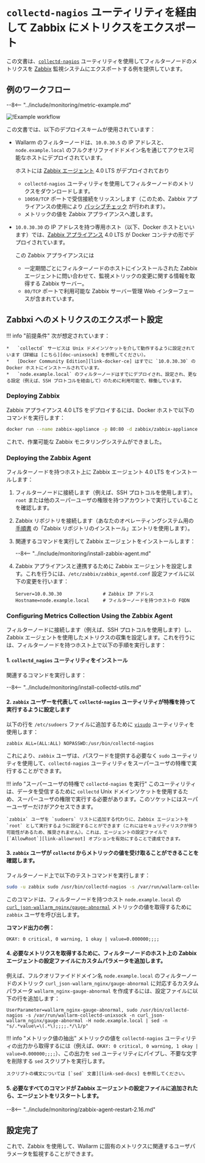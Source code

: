[img-zabbix-scheme]:        ../../images/monitoring/zabbix-scheme.png

[link-zabbix]:              https://www.zabbix.com/
[link-collectd-nagios]:     https://collectd.org/wiki/index.php/Collectd-nagios
[link-zabbix-agent]:        https://www.zabbix.com/zabbix_agent
[link-zabbix-passive]:      https://www.zabbix.com/documentation/4.0/manual/appendix/items/activepassive
[link-zabbix-app]:          https://hub.docker.com/r/zabbix/zabbix-appliance
[link-docker-ce]:           https://docs.docker.com/install/
[link-zabbix-repo]:         https://www.zabbix.com/download
[link-allowroot]:           https://www.zabbix.com/documentation/4.0/manual/appendix/config/zabbix_agentd
[link-sed-docs]:            https://www.gnu.org/software/sed/manual/sed.html#sed-script-overview
[link-visudo]:              https://www.sudo.ws/man/1.8.17/visudo.man.html
[link-metric]:              available-metrics.md#number-of-requests

[doc-unixsock]:             fetching-metrics.md#exporting-metrics-using-the-collectd-nagios-utility

#   `collectd-nagios` ユーティリティを経由して Zabbix にメトリクスをエクスポート

この文書は、[`collectd-nagios`][link-collectd-nagios] ユーティリティを使用してフィルターノードのメトリクスを [Zabbix][link-zabbix] 監視システムにエクスポートする例を提供しています。

##  例のワークフロー

--8<-- "../include/monitoring/metric-example.md"

![!Example workflow][img-zabbix-scheme]

この文書では、以下のデプロイスキームが使用されています：
*   Wallarm のフィルターノードは、`10.0.30.5` の IP アドレスと、`node.example.local` のフルクオリファイドドメイン名を通じてアクセス可能なホストにデプロイされています。

    ホストには [Zabbix エージェント][link-zabbix-agent] 4.0 LTS がデプロイされており

    *   `collectd-nagios` ユーティリティを使用してフィルターノードのメトリクスをダウンロードします。
    *   `10050/TCP` ポートで受信接続をリッスンします（このため、Zabbix アプライアンスの使用により [パッシブチェック][link-zabbix-passive] が行われます）。
    *   メトリックの値を Zabbix アプライアンスへ渡します。
    
*   `10.0.30.30` の IP アドレスを持つ専用ホスト（以下、Docker ホストといいます）では、[Zabbix アプライアンス][link-zabbix-app] 4.0 LTS が Docker コンテナの形でデプロイされています。

    この Zabbix アプライアンスには
    
    *   一定期間ごとにフィルターノードのホストにインストールされた Zabbix エージェントに問い合わせて、監視メトリックの変更に関する情報を取得する Zabbix サーバー。
    *   `80/TCP` ポートで利用可能な Zabbix サーバー管理 Web インターフェースが含まれています。

##  Zabbxi へのメトリクスのエクスポート設定


!!! info "前提条件"
    次が想定されています：

    *   `collectd` サービスは Unix ドメインソケットを介して動作するように設定されています（詳細は [こちら][doc-unixsock] を参照してください）。
    *   [Docker Community Edition][link-docker-ce] はすでに `10.0.30.30` の Docker ホストにインストールされています。
    *   `node.example.local` のフィルターノードはすでにデプロイされ、設定され、更なる設定（例えば、SSH プロトコルを経由して）のために利用可能で、稼働しています。

### Deploying Zabbix

Zabbix アプライアンス 4.0 LTS をデプロイするには、Docker ホストで以下のコマンドを実行します：

``` bash
docker run --name zabbix-appliance -p 80:80 -d zabbix/zabbix-appliance:alpine-4.0-latest
```

これで、作業可能な Zabbix モニタリングシステムができました。

### Deploying the Zabbix Agent

フィルターノードを持つホスト上に Zabbix エージェント 4.0 LTS をインストールします：
1.  フィルターノードに接続します（例えば、SSH プロトコルを使用します）。`root` または他のスーパーユーザの権限を持つアカウントで実行していることを確認します。
2.  Zabbix リポジトリを接続します（あなたのオペレーティングシステム用の [手順書][link-zabbix-repo] の「Zabbix リポジトリのインストール」エントリを使用します）。
3.  関連するコマンドを実行して Zabbix エージェントをインストールします：

    --8<-- "../include/monitoring/install-zabbix-agent.md"

4.  Zabbix アプライアンスと連携するために Zabbix エージェントを設定します。これを行うには、`/etc/zabbix/zabbix_agentd.conf` 設定ファイルに以下の変更を行います：

    ```
    Server=10.0.30.30			    # Zabbix IP アドレス
    Hostname=node.example.local		# フィルターノードを持つホストの FQDN
    ```
    
### Configuring Metrics Collection Using the Zabbix Agent

フィルターノードに接続します（例えば、SSH プロトコルを使用します）し、Zabbix エージェントを使用したメトリクスの収集を設定します。これを行うには、フィルターノードを持つホスト上で以下の手順を実行します：

####    1.  `collectd_nagios` ユーティリティをインストール
    
関連するコマンドを実行します：

--8<-- "../include/monitoring/install-collectd-utils.md"

####    2.  `zabbix` ユーザーを代表して `collectd-nagios` ユーティリティが特権を持って実行するように設定します
   
以下の行を `/etc/sudoers` ファイルに追加するために [`visudo`][link-visudo] ユーティリティを使用します：
    
```
zabbix ALL=(ALL:ALL) NOPASSWD:/usr/bin/collectd-nagios
```
    
これにより、`zabbix` ユーザは、パスワードを提供する必要なく `sudo` ユーティリティを使用して、`collectd-nagios` ユーティリティをスーパーユーザの特権で実行することができます。

!!! info "スーパーユーザの特権で `collectd-nagios` を実行"
    このユーティリティは、データを受信するために `collectd` Unix ドメインソケットを使用するため、スーパーユーザの権限で実行する必要があります。このソケットにはスーパーユーザーだけがアクセスできます。
    
    `zabbix` ユーザを `sudoers` リストに追加する代わりに、Zabbix エージェントを `root` として実行するように設定することができます（これにはセキュリティリスクが伴う可能性があるため、推奨されません）。これは、エージェントの設定ファイルで [`AllowRoot`][link-allowroot] オプションを有効にすることで達成できます。
        
####    3.  `zabbix` ユーザが `collectd` からメトリックの値を受け取ることができることを確認します。
    
フィルターノード上で以下のテストコマンドを実行します：
    
``` bash
sudo -u zabbix sudo /usr/bin/collectd-nagios -s /var/run/wallarm-collectd-unixsock -n curl_json-wallarm_nginx/gauge-abnormal -H node.example.local
```

このコマンドは、フィルターノードを持つホスト `node.example.local` の [`curl_json-wallarm_nginx/gauge-abnormal`][link-metric] メトリックの値を取得するために `zabbix` ユーザを呼び出します。
    
**コマンド出力の例：**

```
OKAY: 0 critical, 0 warning, 1 okay | value=0.000000;;;;
```
    
####    4.  必要なメトリクスを取得するために、フィルターノードのホスト上の Zabbix エージェントの設定ファイルにカスタムパラメータを追加します。
    
例えば、フルクオリファイドドメイン名 `node.example.local` のフィルターノードのメトリック `curl_json-wallarm_nginx/gauge-abnormal` に対応するカスタムパラメータ `wallarm_nginx-gauge-abnormal` を作成するには、設定ファイルに以下の行を追加します：
   
```
UserParameter=wallarm_nginx-gauge-abnormal, sudo /usr/bin/collectd-nagios -s /var/run/wallarm-collectd-unixsock -n curl_json-wallarm_nginx/gauge-abnormal -H node.example.local | sed -n "s/.*value\=\(.*\);;;;.*/\1/p"
```

!!! info "メトリック値の抽出"
    メトリックの値を `collectd-nagios` ユーティリティの出力から取得するには（例えば、`OKAY: 0 critical, 0 warning, 1 okay | value=0.000000;;;;`）、この出力を `sed` ユーティリティにパイプし、不要な文字を削除する `sed` スクリプトを実行します。
    
    スクリプトの構文については [`sed` 文書][link-sed-docs] を参照してください。

####    5.  必要なすべてのコマンドが Zabbix エージェントの設定ファイルに追加されたら、エージェントをリスタートします。

--8<-- "../include/monitoring/zabbix-agent-restart-2.16.md"

##  設定完了

これで、Zabbix を使用して、Wallarm に固有のメトリクスに関連するユーザパラメータを監視することができます。